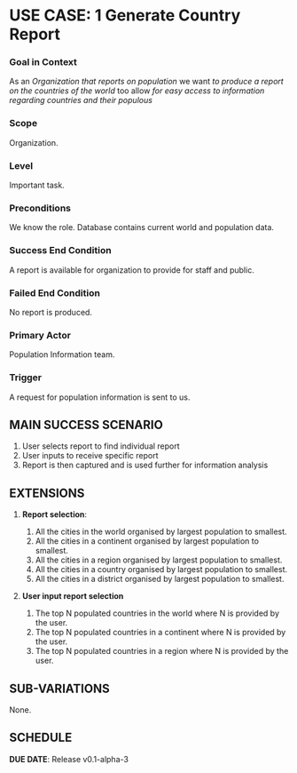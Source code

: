 # USE CASE: 1 Generate Country Report



### Goal in Context

As an *Organization that reports on population* we want *to produce a report on the countries of the world* too allow *for easy access to information regarding countries and their populous*

### Scope

Organization.

### Level

Important task.

### Preconditions

We know the role.  Database contains current world and population data.

### Success End Condition

A report is available for organization to provide for staff and public.

### Failed End Condition

No report is produced.

### Primary Actor

Population Information team.

### Trigger

A request for population information is sent to us.

## MAIN SUCCESS SCENARIO

1. User selects report to find individual report 
2. User inputs to receive specific report
3. Report is then captured and is used further for information analysis

## EXTENSIONS

1. **Report selection**:
    1. All the cities in the world organised by largest population to smallest.
    2. All the cities in a continent organised by largest population to smallest.
    2. All the cities in a region organised by largest population to smallest.
    2. All the cities in a country organised by largest population to smallest.
    2. All the cities in a district organised by largest population to smallest.
    
2. **User input report selection**
    1. The top N populated countries in the world where N is provided by the user.
    2. The top N populated countries in a continent where N is provided by the user.
    3. The top N populated countries in a region where N is provided by the user.
    
## SUB-VARIATIONS

None.

## SCHEDULE

**DUE DATE**: Release v0.1-alpha-3
